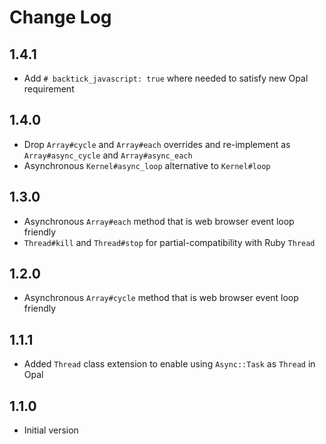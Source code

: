 # Change Log

## 1.4.1

- Add `# backtick_javascript: true` where needed to satisfy new Opal requirement

## 1.4.0

- Drop `Array#cycle` and `Array#each` overrides and re-implement as `Array#async_cycle` and `Array#async_each`
- Asynchronous `Kernel#async_loop` alternative to `Kernel#loop`

## 1.3.0

- Asynchronous `Array#each` method that is web browser event loop friendly
- `Thread#kill` and `Thread#stop` for partial-compatibility with Ruby `Thread`

## 1.2.0

- Asynchronous `Array#cycle` method that is web browser event loop friendly

## 1.1.1

- Added `Thread` class extension to enable using `Async::Task` as `Thread` in Opal

## 1.1.0

- Initial version
